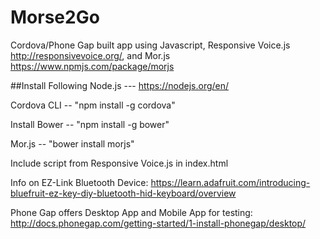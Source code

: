 # Morse2Go

Cordova/Phone Gap built app using Javascript, Responsive Voice.js http://responsivevoice.org/, and Mor.js https://www.npmjs.com/package/morjs

##Install Following
Node.js --- https://nodejs.org/en/

Cordova CLI -- "npm install -g cordova"

Install Bower -- "npm install -g bower"

Mor.js -- "bower install morjs"

Include script from Responsive Voice.js in index.html

Info on EZ-Link Bluetooth Device: https://learn.adafruit.com/introducing-bluefruit-ez-key-diy-bluetooth-hid-keyboard/overview

Phone Gap offers Desktop App and Mobile App for testing: http://docs.phonegap.com/getting-started/1-install-phonegap/desktop/
